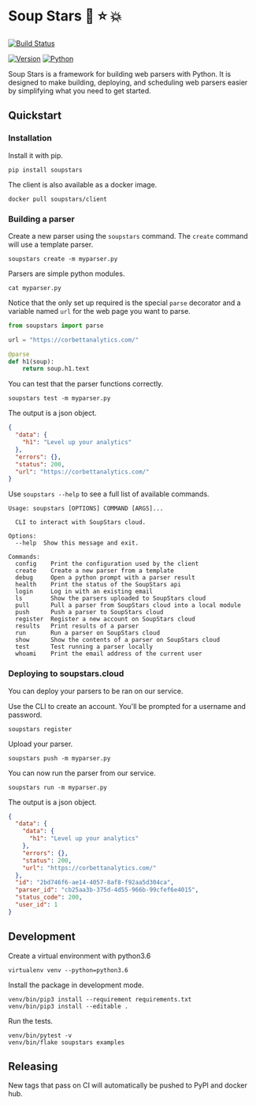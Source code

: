 # Soup Stars :stew: :star: :boom:

[![Build Status](https://travis-ci.org/soupstars/client.svg?branch=master)](https://travis-ci.org/soupstars/client)
<!-- [![Coverage Status](https://coveralls.io/repos/github/tjwaterman99/soupstars/badge.svg?branch=master)](https://coveralls.io/github/tjwaterman99/soupstars?branch=master) -->
<!-- [![Docs](https://readthedocs.org/projects/soupstars/badge/?version=latest)](https://soupstars.readthedocs.io/en/latest/?badge=latest) -->
[![Version](https://badge.fury.io/py/soupstars.svg)](https://badge.fury.io/py/soupstars)
[![Python](https://img.shields.io/pypi/pyversions/soupstars.svg)](https://pypi.org/project/soupstars/)

Soup Stars is a framework for building web parsers with Python. It is designed to make building, deploying, and scheduling web parsers easier by simplifying what you need to get started.

## Quickstart

### Installation

Install it with pip.

```
pip install soupstars
```

The client is also available as a docker image.

```
docker pull soupstars/client
```

### Building a parser

Create a new parser using the `soupstars` command. The `create` command will use a template parser.

```
soupstars create -m myparser.py
```

Parsers are simple python modules.

```
cat myparser.py
```

Notice that the only set up required is the special `parse` decorator and a variable named `url` for the web page you want to parse.

```python
from soupstars import parse

url = "https://corbettanalytics.com/"

@parse
def h1(soup):
    return soup.h1.text
```

You can test that the parser functions correctly.

```
soupstars test -m myparser.py
```

The output is a json object.

```json
{
  "data": {
    "h1": "Level up your analytics"
  },
  "errors": {},
  "status": 200,
  "url": "https://corbettanalytics.com/"
}
```

Use `soupstars --help` to see a full list of available commands.

```
Usage: soupstars [OPTIONS] COMMAND [ARGS]...

  CLI to interact with SoupStars cloud.

Options:
  --help  Show this message and exit.

Commands:
  config    Print the configuration used by the client
  create    Create a new parser from a template
  debug     Open a python prompt with a parser result
  health    Print the status of the SoupStars api
  login     Log in with an existing email
  ls        Show the parsers uploaded to SoupStars cloud
  pull      Pull a parser from SoupStars cloud into a local module
  push      Push a parser to SoupStars cloud
  register  Register a new account on SoupStars cloud
  results   Print results of a parser
  run       Run a parser on SoupStars cloud
  show      Show the contents of a parser on SoupStars cloud
  test      Test running a parser locally
  whoami    Print the email address of the current user
```

### Deploying to soupstars.cloud

You can deploy your parsers to be ran on our service.

Use the CLI to create an account. You'll be prompted for a username and password.

```
soupstars register
```

Upload your parser.

```
soupstars push -m myparser.py
```

You can now run the parser from our service.

```
soupstars run -m myparser.py
```

The output is a json object.

```json
{
  "data": {
    "data": {
      "h1": "Level up your analytics"
    },
    "errors": {},
    "status": 200,
    "url": "https://corbettanalytics.com/"
  },
  "id": "2bd746f6-ae14-4057-8af8-f92aa5d304ca",
  "parser_id": "cb25aa3b-375d-4d55-966b-99cfef6e4015",
  "status_code": 200,
  "user_id": 1
}
```

## Development

Create a virtual environment with python3.6

```
virtualenv venv --python=python3.6
```

Install the package in development mode.

```
venv/bin/pip3 install --requirement requirements.txt
venv/bin/pip3 install --editable .
```

Run the tests.

```
venv/bin/pytest -v
venv/bin/flake soupstars examples
```

## Releasing

New tags that pass on CI will automatically be pushed to PyPI and docker hub.
